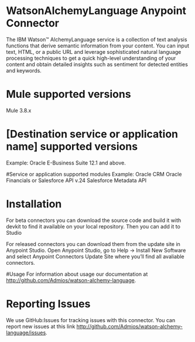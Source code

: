 # WatsonAlchemyLanguage Anypoint Connector

The IBM Watson™ AlchemyLanguage service is a collection of text analysis functions that derive semantic information
from your content. You can input text, HTML, or a public URL and leverage sophisticated natural language processing
techniques to get a quick high-level understanding of your content and obtain detailed insights such as sentiment for
detected entities and keywords.

# Mule supported versions
Mule 3.8.x

# [Destination service or application name] supported versions
Example:
Oracle E-Business Suite 12.1 and above.

#Service or application supported modules
Example:
Oracle CRM
Oracle Financials
or 
Salesforce API v.24
Salesforce Metadata API


# Installation 
For beta connectors you can download the source code and build it with devkit to find it available on your local repository. Then you can add it to Studio

For released connectors you can download them from the update site in Anypoint Studio. 
Open Anypoint Studio, go to Help → Install New Software and select Anypoint Connectors Update Site where you’ll find all avaliable connectors.

#Usage
For information about usage our documentation at http://github.com/Admios/watson-alchemy-language.

# Reporting Issues

We use GitHub:Issues for tracking issues with this connector. You can report new issues at this link http://github.com/Admios/watson-alchemy-language/issues.